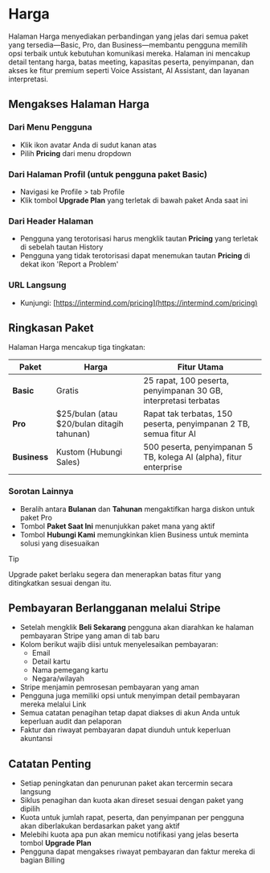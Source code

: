 # Harga

Halaman Harga menyediakan perbandingan yang jelas dari semua paket yang tersedia—Basic, Pro, dan Business—membantu pengguna memilih opsi terbaik untuk kebutuhan komunikasi mereka. Halaman ini mencakup detail tentang harga, batas meeting, kapasitas peserta, penyimpanan, dan akses ke fitur premium seperti Voice Assistant, AI Assistant, dan layanan interpretasi.

## Mengakses Halaman Harga

### Dari Menu Pengguna

- Klik ikon avatar Anda di sudut kanan atas
- Pilih **Pricing** dari menu dropdown

### Dari Halaman Profil (untuk pengguna paket Basic)

- Navigasi ke Profile > tab Profile
- Klik tombol **Upgrade Plan** yang terletak di bawah paket Anda saat ini

### Dari Header Halaman

- Pengguna yang terotorisasi harus mengklik tautan **Pricing** yang terletak di sebelah tautan History
- Pengguna yang tidak terotorisasi dapat menemukan tautan **Pricing** di dekat ikon 'Report a Problem'

### URL Langsung

- Kunjungi: [https://intermind.com/pricing](https://intermind.com/pricing)

## Ringkasan Paket

Halaman Harga mencakup tiga tingkatan:

| Paket        | Harga                                    | Fitur Utama                                                               |
| ------------ | ---------------------------------------- | ------------------------------------------------------------------------- |
| **Basic**    | Gratis                                   | 25 rapat, 100 peserta, penyimpanan 30 GB, interpretasi terbatas          |
| **Pro**      | $25/bulan (atau $20/bulan ditagih tahunan) | Rapat tak terbatas, 150 peserta, penyimpanan 2 TB, semua fitur AI        |
| **Business** | Kustom (Hubungi Sales)                   | 500 peserta, penyimpanan 5 TB, kolega AI (alpha), fitur enterprise       |

### Sorotan Lainnya

- Beralih antara **Bulanan** dan **Tahunan** mengaktifkan harga diskon untuk paket Pro
- Tombol **Paket Saat Ini** menunjukkan paket mana yang aktif
- Tombol **Hubungi Kami** memungkinkan klien Business untuk meminta solusi yang disesuaikan

> [!TIP]
> Upgrade paket berlaku segera dan menerapkan batas fitur yang ditingkatkan sesuai dengan itu.

## Pembayaran Berlangganan melalui Stripe

- Setelah mengklik **Beli Sekarang** pengguna akan diarahkan ke halaman pembayaran Stripe yang aman di tab baru
- Kolom berikut wajib diisi untuk menyelesaikan pembayaran:
  - Email
  - Detail kartu
  - Nama pemegang kartu
  - Negara/wilayah
- Stripe menjamin pemrosesan pembayaran yang aman
- Pengguna juga memiliki opsi untuk menyimpan detail pembayaran mereka melalui Link
- Semua catatan penagihan tetap dapat diakses di akun Anda untuk keperluan audit dan pelaporan
- Faktur dan riwayat pembayaran dapat diunduh untuk keperluan akuntansi

## Catatan Penting

- Setiap peningkatan dan penurunan paket akan tercermin secara langsung
- Siklus penagihan dan kuota akan direset sesuai dengan paket yang dipilih
- Kuota untuk jumlah rapat, peserta, dan penyimpanan per pengguna akan diberlakukan berdasarkan paket yang aktif
- Melebihi kuota apa pun akan memicu notifikasi yang jelas beserta tombol **Upgrade Plan**
- Pengguna dapat mengakses riwayat pembayaran dan faktur mereka di bagian Billing
